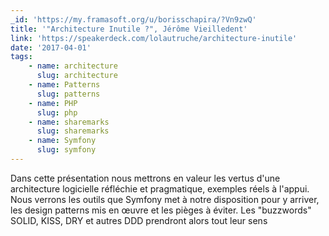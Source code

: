 ```yaml
---
_id: 'https://my.framasoft.org/u/borisschapira/?Vn9zwQ'
title: '"Architecture Inutile ?", Jérôme Vieilledent'
link: 'https://speakerdeck.com/lolautruche/architecture-inutile'
date: '2017-04-01'
tags:
    - name: architecture
      slug: architecture
    - name: Patterns
      slug: patterns
    - name: PHP
      slug: php
    - name: sharemarks
      slug: sharemarks
    - name: Symfony
      slug: symfony
---
```


<div class="markdown"><p>Dans cette présentation nous mettrons en valeur les vertus d'une architecture logicielle réfléchie et pragmatique, exemples réels à l'appui. Nous verrons les outils que Symfony met à notre disposition pour y arriver, les design patterns mis en œuvre et les pièges à éviter. Les &quot;buzzwords&quot; SOLID, KISS, DRY et autres DDD prendront alors tout leur sens
</p></div>
